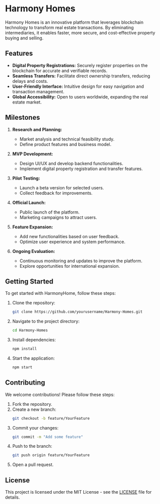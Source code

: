 # Harmony Homes

Harmony Homes is an innovative platform that leverages blockchain technology to transform real estate transactions. By eliminating intermediaries, it enables faster, more secure, and cost-effective property buying and selling.

## Features

- **Digital Property Registrations:** Securely register properties on the blockchain for accurate and verifiable records.
- **Seamless Transfers:** Facilitate direct ownership transfers, reducing delays and costs.
- **User-Friendly Interface:** Intuitive design for easy navigation and transaction management.
- **Global Accessibility:** Open to users worldwide, expanding the real estate market.

## Milestones

1. **Research and Planning:**
   - Market analysis and technical feasibility study.
   - Define product features and business model.

2. **MVP Development:**
   - Design UI/UX and develop backend functionalities.
   - Implement digital property registration and transfer features.

3. **Pilot Testing:**
   - Launch a beta version for selected users.
   - Collect feedback for improvements.

4. **Official Launch:**
   - Public launch of the platform.
   - Marketing campaigns to attract users.

5. **Feature Expansion:**
   - Add new functionalities based on user feedback.
   - Optimize user experience and system performance.

6. **Ongoing Evaluation:**
   - Continuous monitoring and updates to improve the platform.
   - Explore opportunities for international expansion.

## Getting Started

To get started with HarmonyHome, follow these steps:

1. Clone the repository:
   ```bash
   git clone https://github.com/yourusername/Harmony-Homes.git
   ```

2. Navigate to the project directory:
   ```bash
   cd Harmony-Homes
   ```

3. Install dependencies:
   ```bash
   npm install
   ```

4. Start the application:
   ```bash
   npm start
   ```

## Contributing

We welcome contributions! Please follow these steps:

1. Fork the repository.
2. Create a new branch:
   ```bash
   git checkout -b feature/YourFeature
   ```
3. Commit your changes:
   ```bash
   git commit -m "Add some feature"
   ```
4. Push to the branch:
   ```bash
   git push origin feature/YourFeature
   ```
5. Open a pull request.

## License

This project is licensed under the MIT License - see the [LICENSE](LICENSE) file for details.

